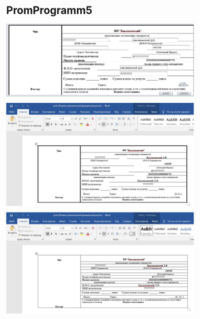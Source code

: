 # PromProgramm5

![Screenshot](screenshot1.png)

![Screenshot](screenshot2.png)

![Screenshot](screenshot3.png)

